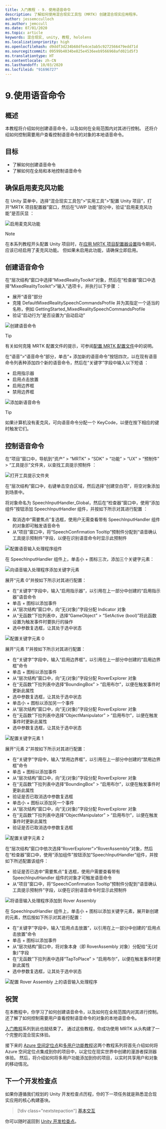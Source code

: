 ```yaml
---
title: 入门教程 - 9. 使用语音命令
description: 了解如何使用混合现实工具包 (MRTK) 创建混合现实应用程序。
author: jessemcculloch
ms.author: jemccull
ms.date: 07/01/2020
ms.topic: article
keywords: 混合现实, unity, 教程, hololens
ms.localizationpriority: high
ms.openlocfilehash: d9ddf3d234b68dfe4ce3ab5c9272566479edd71d
ms.sourcegitcommit: 09599b4034be825e4536eeb9566968afd021d5f3
ms.translationtype: HT
ms.contentlocale: zh-CN
ms.lasthandoff: 10/03/2020
ms.locfileid: "91696727"
---
```

# <a name="9-using-speech-commands"></a>9.使用语音命令

## <a name="overview"></a>概述

本教程将介绍如何创建语音命令，以及如何在全局范围内对其进行控制。 还将介绍如何控制需要用户查看控制语音命令的对象的本地语音命令。

## <a name="objectives"></a>目标

* 了解如何创建语音命令
* 了解如何在全局和本地控制语音命令

## <a name="ensuring-the-microphone-capability-is-enabled"></a>确保启用麦克风功能

在 Unity 菜单中，选择“混合现实工具包”>“实用工具”>“配置 Unity 项目”，打开“MRTK 项目配置器”窗口，然后在“UWP 功能”部分中，验证“启用麦克风功能”是否灰显   ：

![启用麦克风功能](images/mr-learning-base/base-09-section1-step1-1.png)

> [!NOTE]
> 在本系列教程开头配置 Unity 项目时，在[应用 MRTK 项目配置器设置](mr-learning-base-02.md#1-apply-the-mrtk-project-configurator-settings)指令期间，应该已经启用了麦克风功能。 但如果未启用此功能，请确保立即启用。

## <a name="creating-speech-commands"></a>创建语音命令

在“层次结构”窗口中选择“MixedRealityToolkit”对象，然后在“检查器”窗口中选择“MixedRealityToolkit”>“输入”选项卡，并执行以下步骤 ：

* 展开“语音”部分
* 克隆 DefaultMixedRealitySpeechCommandsProfile 并为其指定一个适当的名称，例如 GettingStarted_MixedRealitySpeechCommandsProfile
* 验证“启动行为”是否设置为“自动启动” 

![创建语音命令](images/mr-learning-base/base-09-section2-step1-1.png)

> [!TIP]
> 有关如何克隆 MRTK 配置文件的提示，可参阅[配置 MRTK 配置文件](mr-learning-base-03.md)中的说明。

在“语音”>“语音命令”部分，单击“+ 添加新的语音命令”按钮四次，以在现有语音命令列表种添加四个新的语音命令，然后在“关键字”字段中输入以下短语  ：

* 启用指示器
* 启用点击放置
* 启用边界框
* 禁用边界框

![添加新语音命令](images/mr-learning-base/base-09-section2-step1-2.png)

> [!TIP]
> 如果计算机没有麦克风，可向语音命令分配一个 KeyCode，以便在按下相应的键时触发它们。

## <a name="controlling-speech-commands"></a>控制语音命令

在“项目”窗口中，导航到“资产” > “MRTK” > “SDK” > “功能” > “UX” > “预制件” > “工具提示”文件夹，以查找工具提示预制件      ：

![打开工具提示文件夹](images/mr-learning-base/base-09-section3-step1-1.png)

在“层次结构”窗口中，右键单击空白区域，然后选择“创建空白项”，将空对象添加到场景中。

将对象命名为 SpeechInputHandler_Global，然后在“检查器”窗口中，使用“添加组件”按钮添加 SpeechInputHandler 组件，并按如下所示对其进行配置  ：

* 取消选中“需要焦点”复选框，使用户无需查看带有 SpeechInputHandler 组件的对象即可触发语音命令 
* 从“项目”窗口中，将“SpeechConfirmation Tooltip”预制件分配到“语音确认工具提示预制件”字段，以便在识别语音命令时显示此预制件 

![配置语音输入处理程序组件](images/mr-learning-base/base-09-section3-step1-2.png)

在 SpeechInputHandler 组件上，单击小 + 图标三次，添加三个关键字元素：

![向语音输入处理程序添加关键字元素](images/mr-learning-base/base-09-section3-step1-3.png)

展开“元素 0”并按如下所示对其进行配置：

* 在“关键字”字段中，输入“启用指示器”，以引用在上一部分中创建的“启用指示器”语音命令 
* 单击 + 图标以添加事件
* 从“层次结构”窗口中，向“无(对象)”字段分配 Indicator 对象 
* 从“无函数”下拉列表中，选择“GameObject” > “SetActive (bool)”将此函数设置为触发事件时要执行的操作  
* 选中参数复选框，让其处于选中状态

![配置关键字元素 0](images/mr-learning-base/base-09-section3-step1-4.png)

展开“元素 1”并按如下所示对其进行配置：

* 在“关键字”字段中，输入“启用边界框”，以引用在上一部分中创建的“启用边界框”命令 
* 单击 + 图标以添加事件
* 从“层次结构”窗口中，向“无(对象)”字段分配 RoverExplorer 对象 
* 在“无函数”下拉列表中选择“BoundingBox” > “启用布尔”，以便在触发事件时更新此属性  
* 选中参数复选框，让其处于选中状态
* 单击小 + 图标以添加另一个事件
* 从“层次结构”窗口中，向“无(对象)”字段分配 RoverExplorer 对象 
* 在“无函数”下拉列表中选择“ObjectManipulator” > “启用布尔”，以便在触发事件时更新此属性  
* 选中参数复选框，让其处于选中状态

![配置关键字元素 1](images/mr-learning-base/base-09-section3-step1-5.png)

展开“元素 2”并按如下所示对其进行配置：

* 在“关键字”字段中，输入“禁用边界框”，以引用在上一部分中创建的“禁用边界框”命令 
* 单击 + 图标以添加事件
* 从“层次结构”窗口中，向“无(对象)”字段分配 RoverExplorer 对象 
* 在“无函数”下拉列表中选择“BoundingBox” > “启用布尔”，以便在触发事件时更新此属性  
* 验证是否已取消选中参数复选框
* 单击小 + 图标以添加另一个事件
* 从“层次结构”窗口中，向“无(对象)”字段分配 RoverExplorer 对象 
* 在“无函数”下拉列表中选择“ObjectManipulator” > “启用布尔”，以便在触发事件时更新此属性  
* 验证是否已取消选中参数复选框

![配置关键字元素 2](images/mr-learning-base/base-09-section3-step1-6.png)

在“层次结构”窗口中依次选择“RoverExplorer”>“RoverAssembly”对象，然后在“检查器”窗口中，使用“添加组件”按钮添加“SpeechInputHandler”组件，并按如下所述配置该组件：  

* 验证是否已选中“需要焦点”复选框，使用户需要查看带有 SpeechInputHandler 组件的对象才可触发语音命令 
* 从“项目”窗口中，将“SpeechConfirmation Tooltip”预制件分配到“语音确认工具提示预制件”字段，以便在识别语音命令时显示此预制件 

![将语音输入处理程序添加到 Rover Assembly](images/mr-learning-base/base-09-section3-step1-7.png)

在 SpeechInputHandler 组件上，单击小 + 图标以添加关键字元素，展开新创建的元素，然后按如下所示对其进行配置：

* 在“关键字”字段中，输入“启用点击放置”，以引用在上一部分中创建的“启用点击放置”命令 
* 单击 + 图标以添加事件
* 从“层次结构”窗口中，将对象本身（即 RoverAssembly 对象）分配给“无(对象)”字段 
* 在“无函数”下拉列表中选择“TapToPlace” > “启用布尔”，以便在触发事件时更新此属性  
* 选中参数复选框，让其处于选中状态

![配置 Rover Assembly 上的语音输入处理程序](images/mr-learning-base/base-09-section3-step1-8.png)

## <a name="congratulations"></a>祝贺

在本教程中，你学习了如何创建语音命令，以及如何在全局范围内对其进行控制。 还了解了如何控制需要用户查看控制语音命令的对象的本地语音命令。

[入门教程](mr-learning-base-01.md)系列到此也就结束了。 通过这些教程，你成功使用 MRTK 从头构建了一个完整的混合现实体验。

接下来的 [Azure 空间定位点](mr-learning-asa-01.md)和[多用户功能教程](mr-learning-sharing-01.md)这两个教程系列将首先介绍如何将 Azure 空间定位点集成到你的项目中，以定位在现实世界中创建的漫游者探测器体验。 然后，将介绍如何将多用户功能添加到你的项目，以实时共享用户和对象的移动情况。

## <a name="next-development-checkpoint"></a>下一个开发检查点

如果你遵循我们规划的 Unity 开发检查点历程，你的下一项任务就是熟悉混合现实应用的核心构建基块。

> [!div class="nextstepaction"]
> [基本交互](../mrtk-101.md)

你可以随时返回到 [Unity 开发检查点](../unity-development-overview.md#1-getting-started)。


